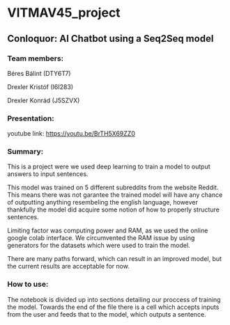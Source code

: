 # VITMAV45_project
## Conloquor: AI Chatbot using a Seq2Seq model
### Team members:
Béres Bálint (DTY6T7)

Drexler Kristóf (I6I283)

Drexler Konrád (J5SZVX)

### Presentation:

youtube link: https://youtu.be/BrTH5X69ZZ0

### Summary:
This is a project were we used deep learning to train a model to output answers to input sentences.

This model was trained on 5 different subreddits from the website Reddit. This means there was not garantee the trained model will have any chance of outputting anything resembeling the english language, however thankfully the model did acquire some notion of how to properly structure sentences.

Limiting factor was computing power and RAM, as we used the online google colab interface. We circumvented the RAM issue by using generators for the datasets which were used to train the model.

There are many paths forward, which can result in an improved model, but the current results are acceptable for now.

### How to use:
The notebook is divided up into sections detailing our proccess of training the model. Towards the end of the file there is a cell which accepts inputs from the user and feeds that to the model, which outputs a sentence.
